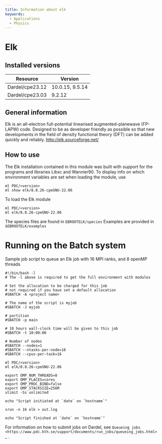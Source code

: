 ```yaml
---
title: Information about elk
keywords:
  - Applications
  - Physics
---
```

# Elk

## Installed versions

| Resource | Version |
|---|---|
| Dardel/cpe23.12 | 10.0.15, 9.5.14 |
| Dardel/cpe23.03 | 9.2.12 |

## General information

Elk is an all-electron full-potential linearised augmented-planewave (FP-LAPW) code. Designed to be as developer friendly as possible so that new developments in the field of density functional theory (DFT) can be added quickly and reliably.
http://elk.sourceforge.net/

## How to use

The Elk installation contained in this module was built with support for the programs and libraries Libxc and Wannier90.
To display info on which environment variables are set when loading the module, use
```
ml PDC/<version>
ml show elk/8.8.26-cpeGNU-22.06
```
To load the Elk module
```
ml PDC/<version>
ml elk/8.8.26-cpeGNU-22.06
```
The species files are found in ``EBROOTELK/species``
Examples are provided in ``$EBROOTELK/examples``

# Running on the Batch system
Sample job script to queue an Elk job with 16 MPI ranks, and 8 openMP threads

```
#!/bin/bash -l
# The -l above is required to get the full environment with modules

# Set the allocation to be charged for this job
# not required if you have set a default allocation
#SBATCH -A <project name>

# The name of the script is myjob
#SBATCH -J myjob

# partition
#SBATCH -p main

# 10 hours wall-clock time will be given to this job
#SBATCH -t 10:00:00

# Number of nodes
#SBATCH --nodes=1
#SBATCH --ntasks-per-node=16
#SBATCH --cpus-per-task=16

ml PDC/<version>
ml elk/8.8.26-cpeGNU-22.06

export OMP_NUM_THREADS=8
export OMP_PLACES=cores
export OMP_PROC_BIND=false
export OMP_STACKSIZE=256M
ulimit -Ss unlimited

echo "Script initiated at `date` on `hostname`"

srun -n 16 elk > out.log

echo "Script finished at `date` on `hostname`"
```

For information on how to submit jobs on Dardel, see `Queueing jobs <https://www.pdc.kth.se/support/documents/run_jobs/queueing_jobs.html>`_ .

